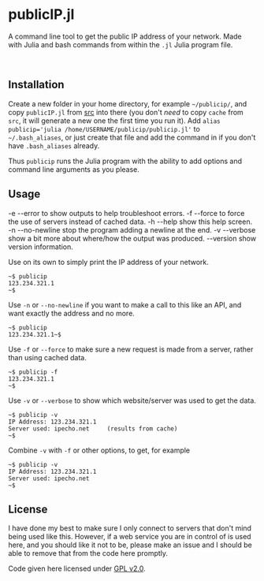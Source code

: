 # publicIP.jl
A command line tool to get the public IP address of your network. Made with Julia and bash commands from within the `.jl` Julia program file.

<br>

## Installation
Create a new folder in your home directory, for example `~/publicip/`, and copy `publicIP.jl` from [src](https://github.com/JoO0oss/PublicIP.jl/tree/main/src) into there (you don't _need_ to copy `cache` from `src`, it will generate a new one the first time you run it). Add `alias publicip='julia /home/USERNAME/publicip/publicip.jl'` to `~/.bash_aliases`, or just create that file and add the command in if you don't have `.bash_aliases` already.

Thus `publicip` runs the Julia program with the ability to add options and command line arguments as you please.

## Usage
-e   --error        to show outputs to help troubleshoot errors.
-f   --force        to force the use of servers instead of cached data.
-h   --help         show this help screen.
-n   --no-newline   stop the program adding a newline at the end.
-v   --verbose      show a bit more about where/how the output was produced.
     --version      show version information.

Use on its own to simply print the IP address of your network.
```
~$ publicip
123.234.321.1
~$
```

Use `-n` or `--no-newline` if you want to make a call to this like an API, and want exactly the address and no more.
```
~$ publicip
123.234.321.1~$
```

Use `-f` or `--force` to make sure a new request is made from a server, rather than using cached data.
```
~$ publicip -f
123.234.321.1
~$
```

Use `-v` or `--verbose` to show which website/server was used to get the data.
```
~$ publicip -v
IP Address: 123.234.321.1
Server used: ipecho.net  	(results from cache)
~$
```

Combine `-v` with `-f` or other options, to get, for example

```
~$ publicip -v
IP Address: 123.234.321.1
Server used: ipecho.net
~$
```

## License
I have done my best to make sure I only connect to servers that don't mind being used like this. However, if a web service you are in control of is used here, and you should like it not to be, please make an issue and I should be able to remove that from the code here promptly.

Code given here licensed under [GPL v2.0](https://www.gnu.org/licenses/old-licenses/gpl-2.0.en.html).
